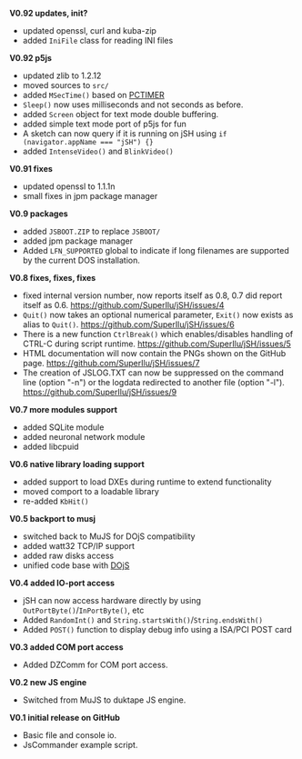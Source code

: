 **V0.92 updates, init?**
* updated openssl, curl and kuba-zip
* added `IniFile` class for reading INI files

**V0.92 p5js**
* updated zlib to 1.2.12
* moved sources to `src/`
* added `MSecTime()` based on [PCTIMER](http://technology.chtsai.org/pctimer/)
* `Sleep()` now uses milliseconds and not seconds as before.
* added `Screen` object for text mode double buffering.
* added simple text mode port of p5js for fun
* A sketch can now query if it is running on jSH using `if (navigator.appName === "jSH") {}`
* added `IntenseVideo()` and `BlinkVideo()`

**V0.91 fixes**
* updated openssl to 1.1.1n
* small fixes in jpm package manager

**V0.9 packages**
* added `JSBOOT.ZIP` to replace `JSBOOT/`
* added jpm package manager
* Added `LFN_SUPPORTED` global to indicate if long filenames are supported by the current DOS installation.

**V0.8 fixes, fixes, fixes**
* fixed internal version number, now reports itself as 0.8, 0.7 did report itself as 0.6. https://github.com/SuperIlu/jSH/issues/4
* `Quit()` now takes an optional numerical parameter, `Exit()` now exists as alias to `Quit()`. https://github.com/SuperIlu/jSH/issues/6
* There is a new function `CtrlBreak()` which enables/disables handling of CTRL-C during script runtime. https://github.com/SuperIlu/jSH/issues/5
* HTML documentation will now contain the PNGs shown on the GitHub page. https://github.com/SuperIlu/jSH/issues/7
* The creation of JSLOG.TXT can now be suppressed on the command line (option "-n") or the logdata redirected to another file (option "-l"). https://github.com/SuperIlu/jSH/issues/9

**V0.7 more modules support**
* added SQLite module
* added neuronal network module
* added libcpuid

**V0.6 native library loading support**
* added support to load DXEs during runtime to extend functionality
* moved comport to a loadable library
* re-added `KbHit()`

**V0.5 backport to musj**
* switched back to MuJS for DOjS compatibility
* added watt32 TCP/IP support
* added raw disks access
* unified code base with [DOjS](https://github.com/SuperIlu/DOjS)

**V0.4 added IO-port access**
* jSH can now access hardware directly by using `OutPortByte()`/`InPortByte()`, etc
* Added `RandomInt()` and `String.startsWith()`/`String.endsWith()`
* Added `POST()` function to display debug info using a ISA/PCI POST card

**V0.3 added COM port access**
* Added DZComm for COM port access.

**V0.2 new JS engine**
* Switched from MuJS to duktape JS engine.

**V0.1 initial release on GitHub**
* Basic file and console io.
* JsCommander example script.
